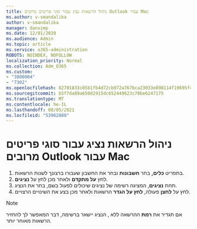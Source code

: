 ```yaml
---
title: ניהול הרשאות נציג עבור סוגי פריטים מרובים Outlook עבור Mac
ms.author: v-smandalika
author: v-smandalika
manager: dansimp
ms.date: 12/01/2020
ms.audience: Admin
ms.topic: article
ms.service: o365-administration
ROBOTS: NOINDEX, NOFOLLOW
localization_priority: Normal
ms.collection: Adm_O365
ms.custom:
- "3800004"
- "7302"
ms.openlocfilehash: 82701833c05b1fb4d72cb972a767bca23033e898114f19695f42a116239c2221
ms.sourcegitcommit: b5f7da89a650d2915dc652449623c78be6247175
ms.translationtype: MT
ms.contentlocale: he-IL
ms.lasthandoff: 08/05/2021
ms.locfileid: "53962888"
---
```

# <a name="manage-delegate-permissions-for-multiple-item-types-in-outlook-for-mac"></a>ניהול הרשאות נציג עבור סוגי פריטים מרובים Outlook עבור Mac

1. בתפריט **כלים,** בחר **חשבונות** ובחר את החשבון שעבורו ברצונך לשנות הרשאות.
2. לחץ **על מתקדם** ולאחר מכן לחץ על **נציגים**.
3. תחת **נציגים**, המציגה רשימה של נציגים שיכולים לפעול בשם, בחר את הנציג.
4. לחץ על **לחצן** פעולה, **לחץ על הגדר** הרשאות ולאחר מכן בצע את השינויים הרצויים.

> [!NOTE]
> אם תגדיר את **רמת** ההרשאה ללא , הנציג יישאר ברשימה, דבר המאפשר לך להחזיר הרשאות מאוחר יותר.
